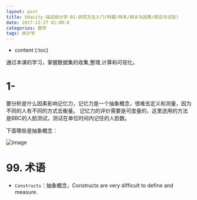 ```yaml
---
layout: post
title: Udacity-描述统计学-01-研究方法入门(构建/样本/相关与因果/假设与试验)
date: 2017-12-27 01:00:0
categories: 数学
tags: 统计学
---
```

* content
{:toc}


通过本课的学习，掌握数据集的收集,整理,计算和可视化。

# 1- 

要分析是什么因素影响记忆力，记忆力是一个抽象概念，很难去定义和测量，因为不同的人有不同的方式去衡量。
记忆力的评价需要是可度量的，这里选用的方法是BBC的人脸测试，测试在单位时间内记住的人脸数。 

下面哪些是抽象概念：

![image](https://user-images.githubusercontent.com/18595935/34383744-d43d8548-eb5a-11e7-8edd-930feb5e951c.png)








# 99. 术语

- `Constructs`：抽象概念，Constructs are very difficult to define and measure.
